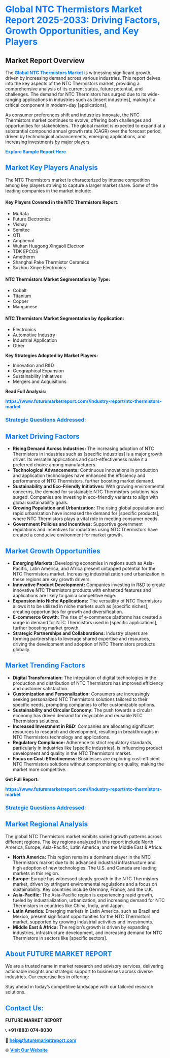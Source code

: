 <h1 style="color: #007BFF;">Global NTC Thermistors Market Report 2025-2033: Driving Factors, Growth Opportunities, and Key Players</h1>

<section id="overview">
<h2>Market Report Overview</h2>
<p>The <a href="https://www.futuremarketreport.com//industry-report/ntc-thermistors-market" style="color: #007BFF; text-decoration: none;"><strong>Global NTC Thermistors Market</strong></a> is witnessing significant growth, driven by increasing demand across various industries. This report delves into the key aspects of the NTC Thermistors market, providing a comprehensive analysis of its current status, future potential, and challenges. The demand for NTC Thermistors has surged due to its wide-ranging applications in industries such as [insert industries], making it a critical component in modern-day [applications].</p>
<p>As consumer preferences shift and industries innovate, the NTC Thermistors market continues to evolve, offering both challenges and opportunities for stakeholders. The global market is expected to expand at a substantial compound annual growth rate (CAGR) over the forecast period, driven by technological advancements, emerging applications, and increasing investments by major players.</p>
</section>

<section id="overview">
<p><a href="https://www.futuremarketreport.com//request-sample/reportId=76284" style="color: #007BFF; text-decoration: none;"><strong>Explore Sample Report Here</strong></a></p>
</section>

<section id="key-players">
<h2 style="color: #007BFF;">Market Key Players Analysis</h2>
<p>The NTC Thermistors market is characterized by intense competition among key players striving to capture a larger market share. Some of the leading companies in the market include:</p>
<h4>Key Players Covered in the NTC Thermistors Report:</h4>
<ul><li>MuRata</li><li>Future Electronics</li><li>Vishay</li><li>Semitec</li><li>QTI</li><li>Amphenol</li><li>Wuhan Huagong Xingaoli Electron</li><li>TDK EPCOS</li><li>Ametherm</li><li>Shanghai Pake Thermistor Ceramics</li><li>Suzhou Xinye Electronics</li></ul>
<h4>NTC Thermistors Market Segmentation by Type:</h4>
<ul><li>Cobalt</li><li>Titanium</li><li>Copper</li><li>Manganese</li></ul>

<h4>NTC Thermistors Market Segmentation by Application:</h4>
<ul><li>Electronics</li><li>Automotive Industry</li><li>Industrial Application</li><li>Other</li></ul>
<p><strong>Key Strategies Adopted by Market Players:</strong></p>
<ul>
<li>Innovation and R&D</li>
<li>Geographical Expansion</li>
<li>Sustainability Initiatives</li>
<li>Mergers and Acquisitions</li>
</ul>
</section>

<section>
<p><strong>Read Full Analysis: </strong></p><a href="https://www.futuremarketreport.com//industry-report/ntc-thermistors-market" style="color: #007BFF; text-decoration: none;"><strong>https://www.futuremarketreport.com//industry-report/ntc-thermistors-market</strong></a>
<h3 style="color: #007BFF;">Strategic Questions Addressed:</h3>
</section>

<section id="driving-factors">
<h2 style="color: #007BFF;">Market Driving Factors</h2>
<ul>
<li><strong>Rising Demand Across Industries:</strong> The increasing adoption of NTC Thermistors in industries such as [specific industries] is a major growth driver. Its versatile applications and cost-effectiveness make it a preferred choice among manufacturers.</li>
<li><strong>Technological Advancements:</strong> Continuous innovations in production and application technologies have enhanced the efficiency and performance of NTC Thermistors, further boosting market demand.</li>
<li><strong>Sustainability and Eco-Friendly Initiatives:</strong> With growing environmental concerns, the demand for sustainable NTC Thermistors solutions has surged. Companies are investing in eco-friendly variants to align with global sustainability goals.</li>
<li><strong>Growing Population and Urbanization:</strong> The rising global population and rapid urbanization have increased the demand for [specific products], where NTC Thermistors plays a vital role in meeting consumer needs.</li>
<li><strong>Government Policies and Incentives:</strong> Supportive government regulations and incentives for industries using NTC Thermistors have created a conducive environment for market growth.</li>
</ul>
</section>

<section id="growth-opportunities">
<h2 style="color: #007BFF;">Market Growth Opportunities</h2>
<ul>
<li><strong>Emerging Markets:</strong> Developing economies in regions such as Asia-Pacific, Latin America, and Africa present untapped potential for the NTC Thermistors market. Increasing industrialization and urbanization in these regions are key growth drivers.</li>
<li><strong>Innovative Product Development:</strong> Companies investing in R&D to create innovative NTC Thermistors products with enhanced features and applications are likely to gain a competitive edge.</li>
<li><strong>Expansion into Niche Applications:</strong> The versatility of NTC Thermistors allows it to be utilized in niche markets such as [specific niches], creating opportunities for growth and diversification.</li>
<li><strong>E-commerce Growth:</strong> The rise of e-commerce platforms has created a surge in demand for NTC Thermistors used in [specific applications], further boosting market growth.</li>
<li><strong>Strategic Partnerships and Collaborations:</strong> Industry players are forming partnerships to leverage shared expertise and resources, driving the development and adoption of NTC Thermistors products globally.</li>
</ul>
</section>

<section id="trending-factors">
<h2 style="color: #007BFF;">Market Trending Factors</h2>
<ul>
<li><strong>Digital Transformation:</strong> The integration of digital technologies in the production and distribution of NTC Thermistors has improved efficiency and customer satisfaction.</li>
<li><strong>Customization and Personalization:</strong> Consumers are increasingly seeking personalized NTC Thermistors solutions tailored to their specific needs, prompting companies to offer customizable options.</li>
<li><strong>Sustainability and Circular Economy:</strong> The push towards a circular economy has driven demand for recyclable and reusable NTC Thermistors solutions.</li>
<li><strong>Increased Investment in R&D:</strong> Companies are allocating significant resources to research and development, resulting in breakthroughs in NTC Thermistors technology and applications.</li>
<li><strong>Regulatory Compliance:</strong> Adherence to strict regulatory standards, particularly in industries like [specific industries], is influencing product development and quality in the NTC Thermistors market.</li>
<li><strong>Focus on Cost-Effectiveness:</strong> Businesses are exploring cost-efficient NTC Thermistors solutions without compromising on quality, making the market more competitive.</li>
</ul>
</section>

<section>
<p><strong>Get Full Report: </strong></p><a href="https://www.futuremarketreport.com//industry-report/ntc-thermistors-market" style="color: #007BFF; text-decoration: none;"><strong>https://www.futuremarketreport.com//industry-report/ntc-thermistors-market</strong></a>
<h3 style="color: #007BFF;">Strategic Questions Addressed:</h3>
</section>


<section id="regional-analysis">
<h2 style="color: #007BFF;">Market Regional Analysis</h2>
<p>The global NTC Thermistors market exhibits varied growth patterns across different regions. The key regions analyzed in this report include North America, Europe, Asia-Pacific, Latin America, and the Middle East & Africa:</p>
<ul>
<li><strong>North America:</strong> This region remains a dominant player in the NTC Thermistors market due to its advanced industrial infrastructure and high adoption of new technologies. The U.S. and Canada are leading markets in this region.</li>
<li><strong>Europe:</strong> Europe has witnessed steady growth in the NTC Thermistors market, driven by stringent environmental regulations and a focus on sustainability. Key countries include Germany, France, and the U.K.</li>
<li><strong>Asia-Pacific:</strong> The Asia-Pacific region is experiencing rapid growth, fueled by industrialization, urbanization, and increasing demand for NTC Thermistors in countries like China, India, and Japan.</li>
<li><strong>Latin America:</strong> Emerging markets in Latin America, such as Brazil and Mexico, present significant opportunities for the NTC Thermistors market, supported by growing industrial activities and investments.</li>
<li><strong>Middle East & Africa:</strong> The region’s growth is driven by expanding industries, infrastructure development, and increasing demand for NTC Thermistors in sectors like [specific sectors].</li>
</ul>
</section>

<footer>
<h2 style="color: #007BFF;">About FUTURE MARKET REPORT</h2>
<p>We are a trusted name in market research and advisory services, delivering actionable insights and strategic support to businesses across diverse industries. Our expertise lies in offering:</p>

<p>Stay ahead in today’s competitive landscape with our tailored research solutions.</p>

<h2 style="color: #007BFF;">Contact Us:</h2>
<p><strong>FUTURE MARKET REPORT</strong></p>
<p>📞 <strong>+91 (883) 074-8030</strong></p>
<p>📧 <strong><a href="mailto:help@futuremarketreport.com" style="color: #007BFF;">help@futuremarketreport.com</a></strong></p>
<p>🌐 <strong><a href="https://www.futuremarketreport.com/" style="color: #007BFF;">Visit Our Website</a></strong></p>
</footer>